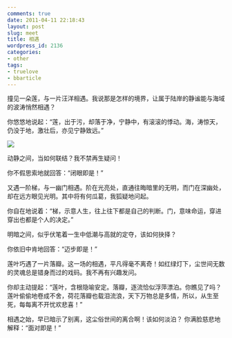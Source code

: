 ```yaml
---
comments: true
date: 2011-04-11 22:18:43
layout: post
slug: meet
title: 相遇
wordpress_id: 2136
categories:
- other
tags:
- truelove
- bbarticle
---
```


撞见一朵莲，与一片汪洋相遇。我说那是怎样的境界，让属于陆岸的静谧能与海域的波涛悄然相遇？

你悠悠地说起：“莲，出于污，却落于净，宁静中，有滚滚的悸动。海，涛惊天，仍没于地，激壮后，亦见宁静致远。”

![](http://dobila.info/wp-content/uploads/2011/04/meet.jpg)

动静之间，当如何联结？我不禁再生疑问！

你不假思索地就回答：“闭眼即是！”



又遇一阶梯，与一幽门相遇。阶在光亮处，直通往晦暗里的无明，而门在深幽处，却在远方眼见光明。其中将有何瓜葛，我狐疑地问起。

你自在地说着：“梯，示意人生，往上往下都是自己的判断。门，意味命运，穿进穿出也都是个人的决定。”

明暗之间，似乎伏笔着一生中低潮与高就的定夺，该如何抉择？



你依旧中肯地回答：“迈步即是！”

莲叶巧遇了一片落瓣。这一场的相遇，平凡得毫不离奇！如红绿灯下，尘世间无数的灵魂总是错身而过的戏码。我不再有兴趣发问。

你却主动提起：“莲叶，含根隐喻安定。落瓣，逐流恰似浮萍漂泊。你瞧见了吗？莲叶偷偷地卷成不舍，荷花落瓣也载泪流浪，天下万物总是多情，所以，从生至死，每每离不开忧欢悲喜！”

相遇之始，早已暗示了别离，这尘俗世间的离合啊！该如何淡泊？ 你满脸慈悲地解释：“面对即是！”

